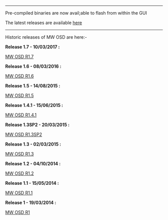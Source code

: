 
---

Pre-compiled binaries are now avail;able to flash from within the GUI

The latest releases are available [here](https://github.com/ShikOfTheRa/scarab-osd/releases)

---

Historic releases of MW OSD are here:-

**Release 1.7 - 10/03/2017 :**

[MW OSD R1.7](https://drive.google.com/uc?export=download&id=0B2MInRUrbpWxa1ZmM3VDZENKVzA)

**Release 1.6 - 08/03/2016 :**

[MW OSD R1.6](https://drive.google.com/uc?export=download&id=0B2MInRUrbpWxdFdWVmRsSFJQdVE)

**Release 1.5 - 14/08/2015 :**

[MW OSD R1.5](https://drive.google.com/uc?export=download&id=0B2MInRUrbpWxZ1lYbHZLWmxlSDQ)

**Release 1.4.1 - 15/06/2015 :**

[MW OSD R1.4.1](https://drive.google.com/uc?export=download&id=0B2MInRUrbpWxbU9PUmtzdFZXams)

**Release 1.3SP2 - 20/03/2015 :**

[MW OSD R1.3SP2](https://drive.google.com/uc?export=download&id=0B2MInRUrbpWxNXV3SVVYNzlmMEE)

**Release 1.3 - 02/03/2015 :**

[MW OSD R1.3](https://drive.google.com/uc?export=download&id=0B2MInRUrbpWxZXJDSmY4YkFlcFE)

**Release 1.2 - 04/10/2014 :**

[MW OSD R1.2](https://drive.google.com/uc?export=download&id=0B2MInRUrbpWxQ2tEYUxvazFBWW8)


**Release 1.1 - 15/05/2014 :**

[MW OSD R1.1](https://drive.google.com/uc?export=download&id=0B2MInRUrbpWxZFd6eGtibGIxSUU)


**Release 1 - 19/03/2014 :**

[MW OSD R1](https://drive.google.com/uc?export=download&id=0B2MInRUrbpWxdkdHQTFtTzFrRm8)



